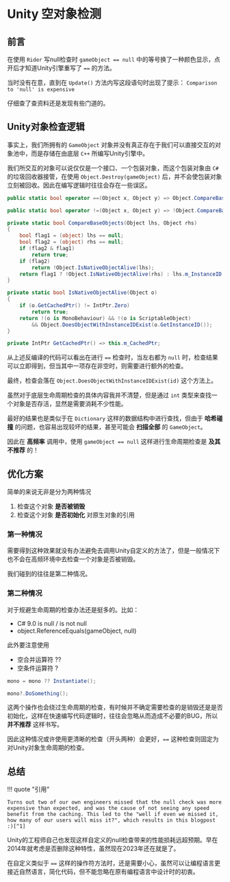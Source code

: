 # Unity 空对象检测

## 前言

在使用 `Rider` 写null检查时 `gameObject == null` 中的等号换了一种颜色显示，点开后才知道Unity引擎重写了 `==` 的方法。

当时没有在意，直到在 `Update()` 方法内写这段语句时出现了提示： `Comparison to 'null' is expensive` 

仔细查了查资料还是发现有些门道的。

## Unity对象检查逻辑

事实上，我们所拥有的 `GameObject` 对象并没有真正存在于我们可以直接交互的对象池中，而是存储在由底层 `C++` 所编写Unity引擎中。

我们所交互的对象可以说仅仅是一个接口、一个包装对象，而这个包装对象由 `C#` 的垃圾回收器接管，在使用 `Object.Destroy(gameObject)` 后，并不会使包装对象立刻被回收。因此在编写逻辑时往往会存在一些误区。

```C# hl_lines="21"
public static bool operator ==(Object x, Object y) => Object.CompareBaseObjects(x, y);

public static bool operator !=(Object x, Object y) => !Object.CompareBaseObjects(x, y);

private static bool CompareBaseObjects(Object lhs, Object rhs)
{
    bool flag1 = (object) lhs == null;
    bool flag2 = (object) rhs == null;
    if (flag2 & flag1)
        return true;
    if (flag2)
        return !Object.IsNativeObjectAlive(lhs);
    return flag1 ? !Object.IsNativeObjectAlive(rhs) : lhs.m_InstanceID == rhs.m_InstanceID;
}

private static bool IsNativeObjectAlive(Object o)
{
    if (o.GetCachedPtr() != IntPtr.Zero)
        return true;
    return !(o is MonoBehaviour) && !(o is ScriptableObject) 
        && Object.DoesObjectWithInstanceIDExist(o.GetInstanceID());
}

private IntPtr GetCachedPtr() => this.m_CachedPtr;
```
从上述反编译的代码可以看出在进行 `==` 检查时，当左右都为 `null` 时，检查结果可以立即得到，但当其中一项存在非空时，则需要进行额外的检查。

最终，检查会落在 `Object.DoesObjectWithInstanceIDExist(id)` 这个方法上。

虽然对于底层生命周期检查的具体内容我并不清楚，但是通过 `int` 类型来查找一个对象是否存活，显然是需要消耗不少性能。

最好的结果也是类似于在 `Dictionary` 这样的数据结构中进行查找，但由于 **哈希碰撞** 的问题，也容易出现较坏的结果，甚至可能会 **扫描全部** 的 `GameObject`。

因此在 **高频率** 调用中，使用 `gameObject == null` 这样进行生命周期检查是 **及其不推荐** 的！

## 优化方案

简单的来说无非是分为两种情况

1. 检查这个对象 **是否被销毁**
2. 检查这个对象 **是否初始化** 对原生对象的引用

### 第一种情况

需要得到这种效果就没有办法避免去调用Unity自定义的方法了，但是一般情况下也不会在高频环境中去检查一个对象是否被销毁。

我们碰到的往往是第二种情况。

### 第二种情况

对于规避生命周期的检查办法还是挺多的。比如：

 - C# 9.0 is null / is not null
 - object.ReferenceEquals(gameObject, null)

此外要注意使用

 - 空合并运算符 ??
 - 空条件运算符 ?

```C#
mono = mono ?? Instantiate();

mono?.DoSomething();
```

这两个操作也会绕过生命周期的检查，有时候并不确定需要检查的是销毁还是是否初始化，这样在快速编写代码逻辑时，往往会忽略从而造成不必要的BUG，所以 **并不推荐** 这样书写。

因此这种情况或许使用更清晰的检查（开头两种）会更好，`==` 这种检查则固定为对Unity对象生命周期的检查。

## 总结

!!! quote "引用"

    Turns out two of our own engineers missed that the null check was more expensive than expected, and was the cause of not seeing any speed benefit from the caching. This led to the "well if even we missed it, how many of our users will miss it?", which results in this blogpost :)[^1]

Unity的工程师自己也发现这样自定义的null检查带来的性能损耗远超预期。早在2014年就考虑是否删除这种特性，虽然现在2023年还在就是了。

在自定义类似于 `==` 这样的操作符方法时，还是需要小心，虽然可以让编程语言更接近自然语言，简化代码，但不能忽略在原有编程语言中设计时的初衷。

[^1]: [UnityBlog - Custom == operator, should we keep it?](https://blog.unity.com/technology/custom-operator-should-we-keep-it)